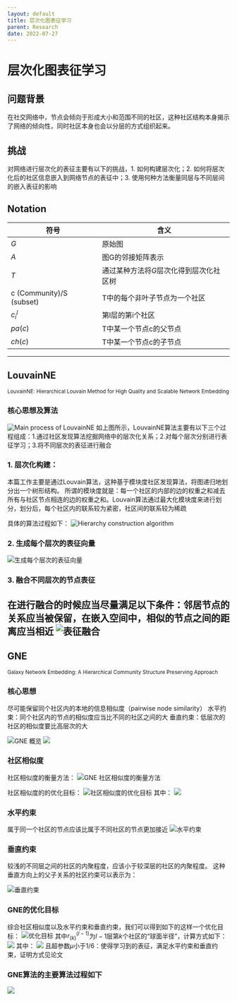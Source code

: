 ```yaml
---
layout: default
title: 层次化图表征学习
parent: Research
date: 2022-07-27
---
```


# 层次化图表征学习
## 问题背景
在社交网络中，节点会倾向于形成大小和范围不同的社区，这种社区结构本身揭示了网络的倾向性，同时社区本身也会以分层的方式组织起来。
## 挑战
对网络进行层次化的表征主要有以下的挑战，1. 如何构建层次化；2. 如何将层次化后的社区信息嵌入到网络节点的表征中；3. 使用何种方法衡量同层与不同层间的嵌入表征的影响

## Notation

|符号|含义|
|----|----|
|$G$|原始图|
|$A$|图G的邻接矩阵表示|
|$T$|通过某种方法将$G$层次化得到层次化社区树|
|c (Community)/S (subset)|T中的每个非叶子节点为一个社区|
|$c^l_i$|第l层的第i个社区|
|$pa(c)$|T中某一个节点c的父节点|
|$ch(c)$|T中某一个节点c的子节点|

------
## LouvainNE
<small>LouvainNE: Hierarchical Louvain Method for High Quality and Scalable Network Embedding</small>

### 核心思想及算法
![Main process of LouvainNE](../../assets/images/LouvainNEprocess.png)
如上图所示，LouvainNE算法主要有以下三个过程组成：1.通过社区发现算法挖掘网络中的层次化关系；2.对每个层次分别进行表征学习；3.将不同层次的表征进行融合

### 1. 层次化构建：

本篇工作主要是通过Louvain算法，这种基于模块度社区发现算法，将图递归地划分出一个树形结构。
所谓的模块度就是：每一个社区的内部的边的权重之和减去所有与社区节点相连的边的权重之和。Louvain算法通过最大化模块度来进行划分，划分后，每个社区内的联系较为紧密，社区间的联系较为稀疏

具体的算法过程如下：
![Hierarchy construction algorithm](../../assets/images/hierarchyconstructionofLouvainNE.png)

### 2. 生成每个层次的表征向量
![生成每个层次的表征向量](../../assets/images/generate_emb_for_each_layer.png)

### 3. 融合不同层次的节点表征
在进行融合的时候应当尽量满足以下条件：邻居节点的关系应当被保留，在嵌入空间中，相似的节点之间的距离应当相近
![表征融合](../../assets/images/LouvainNE_representation_fusion.png)
--------

## GNE
<small>Galaxy Network Embedding: A Hierarchical Community Structure Preserving Approach</small>

### 核心思想

尽可能保留同个社区内的本地的信息相似度（pairwise node similarity）
水平约束：同个社区内的节点的相似度应当比不同的社区之间的大
垂直约束：低层次的社区的相似度要比高层次的大

![GNE 概览](../../assets/images/GNEoverview.png)
![](../../assets/images/Structure%20of%20GNE.png)

### 社区相似度
社区相似度的衡量方法：
![GNE 社区相似度的衡量方法](../../assets/images/GNE_community_similarity_measurement_method.png)

社区相似度的的优化目标：
![社区相似度的优化目标](../../assets/images/Community_similarity_optimization_goal.png)
其中：
![](../../assets/images/Community_similarity_optimization_goal2.png)

### 水平约束
属于同一个社区的节点应该比属于不同社区的节点更加接近
![水平约束](../../assets/images/GNE_horizontal_constraints.png)

### 垂直约束
较浅的不同层之间的社区的内聚程度，应该小于较深层的社区的内聚程度。
这种垂直方向上的父子关系的社区约束可以表示为：

![垂直约束](../../assets/images/1.png)

### GNE的优化目标
综合社区相似度以及水平约束和垂直约束，我们可以得到如下的这样一个优化目标：
![优化目标](../../assets/images/2.png)
其中$r^(l-1)_(k)$为$l-1$层第$k$个社区的“球面半径”，计算方式如下：
![](../../assets/images/3.png)
其中：
![](../../assets/images/202209151506.png)
且超参数$\mu$小于1/6：使得学习到的表征，满足水平约束和垂直约束，证明方式见论文

### GNE算法的主要算法过程如下

![](../../assets/images/GNE_alg.png)